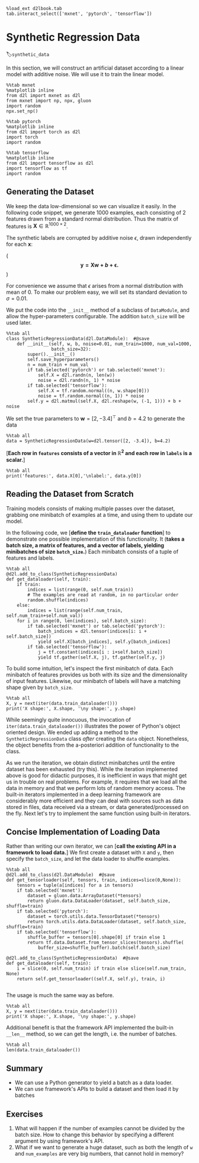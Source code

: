 ```{.python .input}
%load_ext d2lbook.tab
tab.interact_select(['mxnet', 'pytorch', 'tensorflow'])
```

# Synthetic Regression Data
:label:`synthetic_data`

In this section, we will construct an artificial dataset according to a linear model with additive noise. We will use it to train the linear model.

```{.python .input}
%%tab mxnet
%matplotlib inline
from d2l import mxnet as d2l
from mxnet import np, npx, gluon
import random
npx.set_np()
```

```{.python .input}
%%tab pytorch
%matplotlib inline
from d2l import torch as d2l
import torch
import random
```

```{.python .input}
%%tab tensorflow
%matplotlib inline
from d2l import tensorflow as d2l
import tensorflow as tf
import random
```

## Generating the Dataset

We keep the data low-dimensional so we can visualize it easily.
In the following code snippet, we generate
1000 examples, each consisting of 2 features
drawn from a standard normal distribution.
Thus the matrix of features is
$\mathbf{X}\in \mathbb{R}^{1000 \times 2}$.

The synthetic labels are corrupted by additive noise $\epsilon$, drawn independently for each $\mathbf{x}$:

(**$$\mathbf{y}= \mathbf{X} \mathbf{w} + b + \mathbf\epsilon.$$**)

For convenience we assume that $\epsilon$ arises from a normal distribution with mean of 0.
To make our problem easy, we will set its standard deviation to $\sigma = 0.01$.

We put the code into the `__init__` method of a subclass of `DataModule`, and allow the hyper-parameters configurable. The addition `batch_size` will be used later.

```{.python .input}
%%tab all
class SyntheticRegressionData(d2l.DataModule):  #@save
    def __init__(self, w, b, noise=0.01, num_train=1000, num_val=1000, 
                 batch_size=32):
        super().__init__()
        self.save_hyperparameters()
        n = num_train + num_val
        if tab.selected('pytorch') or tab.selected('mxnet'):                
            self.X = d2l.randn(n, len(w))
            noise = d2l.randn(n, 1) * noise
        if tab.selected('tensorflow'):
            self.X = tf.random.normal((n, w.shape[0]))
            noise = tf.random.normal((n, 1)) * noise            
        self.y = d2l.matmul(self.X, d2l.reshape(w, (-1, 1))) + b + noise
```

We set the true parameters to 
$\mathbf{w} = [2, -3.4]^\top$ and $b = 4.2$ to generate the data

```{.python .input}
%%tab all
data = SyntheticRegressionData(w=d2l.tensor([2, -3.4]), b=4.2)
```

[**Each row in `features` consists of a vector in $\mathbb{R}^2$ and each row in `labels` is a scalar.**]

```{.python .input}
%%tab all
print('features:', data.X[0],'\nlabel:', data.y[0])
```

## Reading the Dataset from Scratch

Training models consists of
making multiple passes over the dataset,
grabbing one minibatch of examples at a time,
and using them to update our model.

In the following code, we [**define the `train_dataloader` function**] 
to demonstrate one possible implementation of this functionality.
It (**takes a batch size, a matrix of features,
and a vector of labels, yielding minibatches of size `batch_size`.**)
Each minibatch consists of a tuple of features and labels.

```{.python .input}
%%tab all
@d2l.add_to_class(SyntheticRegressionData)
def get_dataloader(self, train):
    if train:
        indices = list(range(0, self.num_train))
        # The examples are read at random, in no particular order
        random.shuffle(indices)
    else:
        indices = list(range(self.num_train, self.num_train+self.num_val))
    for i in range(0, len(indices), self.batch_size):
        if tab.selected('mxnet') or tab.selected('pytorch'):
            batch_indices = d2l.tensor(indices[i: i + self.batch_size])
            yield self.X[batch_indices], self.y[batch_indices]
        if tab.selected('tensorflow'):
            j = tf.constant(indices[i : i+self.batch_size])
            yield tf.gather(self.X, j), tf.gather(self.y, j)            
```

To build some intuition, let's inspect the first minibatch of
data. Each minibatch of features provides us both with its size and the dimensionality of input features.
Likewise, our minibatch of labels will have a matching shape given by `batch_size`.

```{.python .input}
%%tab all
X, y = next(iter(data.train_dataloader()))
print('X shape:', X.shape, '\ny shape:', y.shape)
```

While seemingly quite innocuous, the invocation of `iter(data.train_dataloader())`
illustrates the power of Python's object oriented design. We ended up adding
a method to the `SyntheticRegressionData` class *after* creating the `data`
object. Nonetheless, the object benefits from the a-posteriori addition of
functionality to the class.

As we run the iteration, we obtain distinct minibatches
until the entire dataset has been exhausted (try this).
While the iteration implemented above is good for didactic purposes,
it is inefficient in ways that might get us in trouble on real problems.
For example, it requires that we load all the data in memory
and that we perform lots of random memory access.
The built-in iterators implemented in a deep learning framework
are considerably more efficient and they can deal
with sources such as data stored in files, data received via a stream, or data
generated/processed on the fly. Next let's try to implement the same function using built-in iterators.

## Concise Implementation of Loading Data

Rather than writing our own iterator,
we can [**call the existing API in a framework to load data.**] We first create a dataset with `X` and `y`, then specify the `batch_size`, and let the data loader to shuffle examples.

```{.python .input}
%%tab all
@d2l.add_to_class(d2l.DataModule)  #@save
def get_tensorloader(self, tensors, train, indices=slice(0,None)):
    tensors = tuple(a[indices] for a in tensors)
    if tab.selected('mxnet'):
        dataset = gluon.data.ArrayDataset(*tensors)
        return gluon.data.DataLoader(dataset, self.batch_size, shuffle=train)
    if tab.selected('pytorch'):
        dataset = torch.utils.data.TensorDataset(*tensors)
        return torch.utils.data.DataLoader(dataset, self.batch_size, shuffle=train)
    if tab.selected('tensorflow'):
        shuffle_buffer = tensors[0].shape[0] if train else 1
        return tf.data.Dataset.from_tensor_slices(tensors).shuffle(
            buffer_size=shuffle_buffer).batch(self.batch_size)

@d2l.add_to_class(SyntheticRegressionData)  #@save
def get_dataloader(self, train):
    i = slice(0, self.num_train) if train else slice(self.num_train, None)
    return self.get_tensorloader((self.X, self.y), train, i)
        
```

The usage is much the same way as before.

```{.python .input  n=4}
%%tab all
X, y = next(iter(data.train_dataloader()))
print('X shape:', X.shape, '\ny shape:', y.shape)
```

Additional benefit is that the framework API implemented the built-in `__len__` method, so we can get the length, i.e. the number of batches.

```{.python .input}
%%tab all
len(data.train_dataloader())
```

## Summary

- We can use a Python generator to yield a batch as a data loader.
- We can use framework's APIs to build a dataset and then load it by batches

## Exercises

1. What will happen if the number of examples cannot be divided by the batch size. How to change this behavior by specifying a different argument by using framework's API.
2. What if we want to generate a huge dataset, such as both the length of `w` and `num_examples` are very big numbers, that cannot hold in memory?
